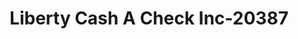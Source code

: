 ---
f_zip-code: 6457
f_state-code: CT
title: Liberty Cash A Check Inc-20387
f_phone: 860-346-6967
f_city-only: Middletown
f_address: 548 Main Street Middletow
f_location-unique-id: '20387'
slug: liberty-cash-a-check-inc-20387
updated-on: '2024-05-30T13:46:58.046Z'
created-on: '2024-05-30T13:36:59.803Z'
published-on: '2024-05-30T13:54:32.469Z'
f_city-state: cms/city/middletown-ct.md
f_company: cms/company/liberty-cash-a-check-inc.md
f_state: cms/state/connecticut.md
layout: '[payday-loan].html'
tags: payday-loan
---